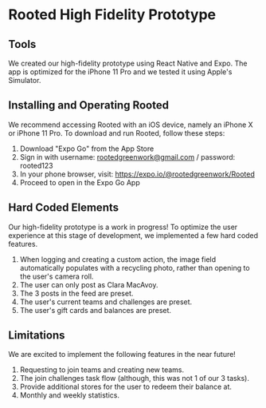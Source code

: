 # Rooted High Fidelity Prototype

## Tools
We created our high-fidelity prototype using React Native and Expo. The app is optimized for the iPhone 11 Pro and we tested it using Apple's Simulator.

## Installing and Operating Rooted
We recommend accessing Rooted with an iOS device, namely an iPhone X or iPhone 11 Pro. To download and run Rooted, follow these steps:
1. Download "Expo Go" from the App Store
2. Sign in with username: rootedgreenwork@gmail.com / password: rooted123
3. In your phone browser, visit: https://expo.io/@rootedgreenwork/Rooted
4. Proceed to open in the Expo Go App

## Hard Coded Elements
Our high-fidelity prototype is a work in progress! To optimize the user experience at this stage of development, we implemented a few hard coded features.
1. When logging and creating a custom action, the image field automatically populates with a recycling photo, rather than opening to the user's camera roll.
2. The user can only post as Clara MacAvoy.
3. The 3 posts in the feed are preset.
4. The user's current teams and challenges are preset.
5. The user's gift cards and balances are preset.

## Limitations
We are excited to implement the following features in the near future!
1. Requesting to join teams and creating new teams.
2. The join challenges task flow (although, this was not 1 of our 3 tasks).
3. Provide additional stores for the user to redeem their balance at.
4. Monthly and weekly statistics.
